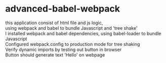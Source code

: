 # advanced-babel-webpack

this application consist of html file and js logic,  
 using webpack and babel to bundle Javascript and 'tree shake'  
I installed webpack and babel dependencies, using babel-loader to bundle Javascript  
Configured webpack.config to production mode for tree shaking  
Verify dynamic imports by testing out button in browser  
Button should generate text 'Hello' on webpage  

